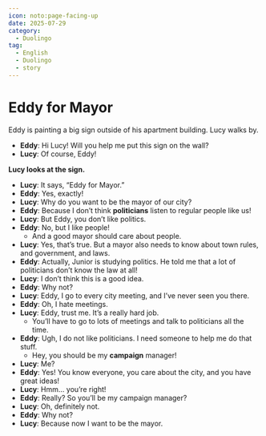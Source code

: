 ```yaml
---
icon: noto:page-facing-up
date: 2025-07-29
category:
  - Duolingo
tag:
  - English
  - Duolingo
  - story
---
```


# Eddy for Mayor

Eddy is painting a big sign outside of his apartment building. Lucy walks by.

- **Eddy**: Hi Lucy! Will you help me put this sign on the wall?
- **Lucy**: Of course, Eddy!

**Lucy looks at the sign.**

- **Lucy**: It says, “Eddy for Mayor.”
- **Eddy**: Yes, exactly!
- **Lucy**: Why do you want to be the mayor of our city?
- **Eddy**: Because I don’t think **politicians** listen to regular people like us!
- **Lucy**: But Eddy, you don’t like politics.
- **Eddy**: No, but I like people!
  - And a good mayor should care about people.
- **Lucy**: Yes, that’s true. But a mayor also needs to know about town rules, and government, and laws.
- **Eddy**: Actually, Junior is studying politics. He told me that a lot of politicians don’t know the law at all!
- **Lucy**: I don’t think this is a good idea.
- **Eddy**: Why not?
- **Lucy**: Eddy, I go to every city meeting, and I’ve never seen you there.
- **Eddy**: Oh, I hate meetings.
- **Lucy**: Eddy, trust me. It’s a really hard job.
  - You’ll have to go to lots of meetings and talk to politicians all the time.
- **Eddy**: Ugh, I do not like politicians. I need someone to help me do that stuff.
  - Hey, you should be my **campaign** manager!
- **Lucy**: Me?
- **Eddy**: Yes! You know everyone, you care about the city, and you have great ideas!
- **Lucy**: Hmm… you’re right!
- **Eddy**: Really? So you’ll be my campaign manager?
- **Lucy**: Oh, definitely not.
- **Eddy**: Why not?
- **Lucy**: Because now I want to be the mayor.
